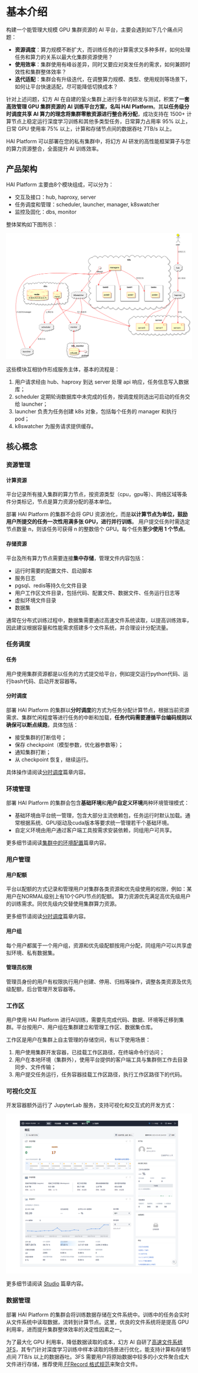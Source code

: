 #  基本介绍

构建一个能管理大规模 GPU 集群资源的 AI 平台，主要会遇到如下几个痛点问题：

- **资源调度**：算力规模不断扩大，而训练任务的计算需求又多种多样，如何处理任务和算力的关系以最大化集群资源使用？
- **使用效率**：集群使用有峰谷差异，同时又要应对突发任务的需求，如何兼顾时效性和集群整体效率？
- **迭代适配**：集群会有升级迭代，在调整算力规模、类型、使用规则等场景下，如何让平台快速适配，尽可能降低切换成本？


针对上述问题，幻方 AI 在自建的萤火集群上进行多年的研发与测试，积累了**一套高效管理 GPU 集群资源的 AI 训练平台方案，名叫 HAI Platform**。其**以任务级分时调度共享 AI 算力的理念将集群零散资源进行整合再分配**，成功支持在 1500+ 计算节点上稳定运行深度学习训练和其他多类型任务，日常算力占用率 95% 以上，日常 GPU 使用率 75% 以上，计算和存储节点间的数据吞吐 7TB/s 以上。

HAI Platform 可以部署在您的私有集群中，将幻方 AI 研发的高性能框架算子与您的算力资源整合，全面提升 AI 训练效率。


## 产品架构

HAI Platform 主要由8个模块组成，可以分为：
- 交互及接口：hub, haproxy, server
- 任务调度和管理：scheduler, launcher, manager, k8swatcher
- 监控及固化：dbs, monitor

整体架构如下图所示：

![](../_static/pic/platform_arch.png)

这些模块互相协作形成服务主体，基本的流程是：
1. 用户请求经由 hub、haproxy 到达 server 处理 api 响应，任务信息写入数据库；
2. scheduler 定期轮询数据库中未完成的任务，按调度规则选出可启动的任务交给 launcher；
3. launcher 负责为任务创建 k8s 对象，包括每个任务的 manager 和执行 pod；
4. k8swatcher 为服务请求提供缓存。


## 核心概念

### 资源管理

#### 计算资源

平台记录所有接入集群的算力节点，按资源类型（cpu，gpu等）、网络区域等条件分类标记，节点是算力资源分配的基本单位。

部署 HAI Platform 的集群不会将 GPU 资源池化，而是**以计算节点为单位，鼓励用户所提交的任务一次性用满多张 GPU，进行并行训练**。
用户提交任务时需选定节点数量 n，则该任务可获得 n 的整数倍个 GPU。每个任务**至少使用 1 个节点**。

#### 存储资源

平台及所有算力节点需要连接**集中存储**，管理文件内容包括：

- 运行时需要的配置文件、启动脚本
- 服务日志
- pgsql、redis等持久化文件目录
- 用户工作区文件目录，包括代码、配置文件、数据文件、任务运行日志等
- 虚拟环境文件目录
- 数据集

通常在分布式训练过程中，数据集需要通过高速文件系统读取，以提高训练效率，因此建议根据容量和性能需求搭建多个文件系统，并合理设计分配流量。


### 任务调度

#### 任务

用户使用集群资源都是以任务的方式提交给平台，例如提交运行python代码、运行bash代码、启动开发容器等。

#### 分时调度

部署 HAI Platform 的集群以**分时调度**的方式为任务分配计算节点，根据当前资源需求、集群忙闲程度等进行任务的中断和加载，**任务代码需要遵循平台编码规则以确保可以断点续跑**，具体包括：

- 接受集群的打断信号；
- 保存 checkpoint（模型参数，优化器参数等）；
- 通知集群打断；
- 从 checkpoint 恢复，继续运行。

具体操作请阅读[分时调度](../guide/schedule)篇章内容。

### 环境管理

部署 HAI Platform 的集群会包含**基础环境**和**用户自定义环境**两种环境管理模式：

- 基础环境由平台统一管理，包含大部分主流依赖包，任务运行时默认加载。通常根据系统、GPU驱动及cuda版本等要求统一管理若干个基础环境。
- 自定义环境由用户通过客户端工具按需求安装依赖，同组用户可共享。

更多细节请阅读[集群中的环境配置](../guide/environment)篇章内容。


### 用户管理

#### 用户配额

平台以配额的方式记录和管理用户对集群各类资源和优先级使用的权限，例如：某用户在NORMAL级别上有10个GPU节点的配额。
算力资源优先满足高优先级用户的训练需求。同优先级内交替使用集群算力资源。

更多细节请阅读[分时调度](../guide/schedule)篇章内容。

#### 用户组

每个用户都属于一个用户组，资源和优先级配额按用户分配，同组用户可以共享虚拟环境、私有数据集。

#### 管理员权限

管理员身份的用户有权限执行用户创建、停用、归档等操作，调整各类资源及优先级配额，后台管理开发容器等。


### 工作区

用户使用 HAI Platform 进行AI训练，需要先完成代码、数据、环境等迁移到集群。平台按用户、用户组在集群建立和管理工作区、数据集仓库。

工作区是用户在集群上自主管理的存储空间，有以下使用场景：
1. 用户使用集群开发容器，已挂载工作区路径，在终端命令行访问；
2. 用户在本地环境（集群外），使用平台提供的客户端工具与集群侧工作去目录同步、文件传输；
3. 用户提交任务运行，任务容器挂载工作区路径，执行工作区路径下的代码。


### 可视化交互

开发容器额外运行了 JupyterLab 服务，支持可视化和交互式的开发方式：

![](../_static/pic/studio_screenshot1.png)


更多细节请阅读 [Studio](../start/studio) 篇章内容。


### 数据管理

部署 HAI Platform 的集群会将训练数据存储在文件系统中。训练中的任务会实时从文件系统中读取数据，流转到计算节点。这里，优良的文件系统将是提高 GPU 利用率，进而提升集群整体效率的决定性因素之一。

为了最大化 GPU 利用率，降低数据读取的成本，幻方 AI 自研了[高速文件系统 3FS](https://www.high-flyer.cn/blog/3fs/)，其专门针对深度学习训练中样本读取的场景进行优化，能支持计算和存储节点间 7TB/s 以上的数据吞吐。3FS 需要用户将原始数据中较多的小文件聚合成大文件进行存储，推荐使用[ FFRecord 格式规范](https://www.high-flyer.cn/blog/ffrecord/)来聚合文件。

